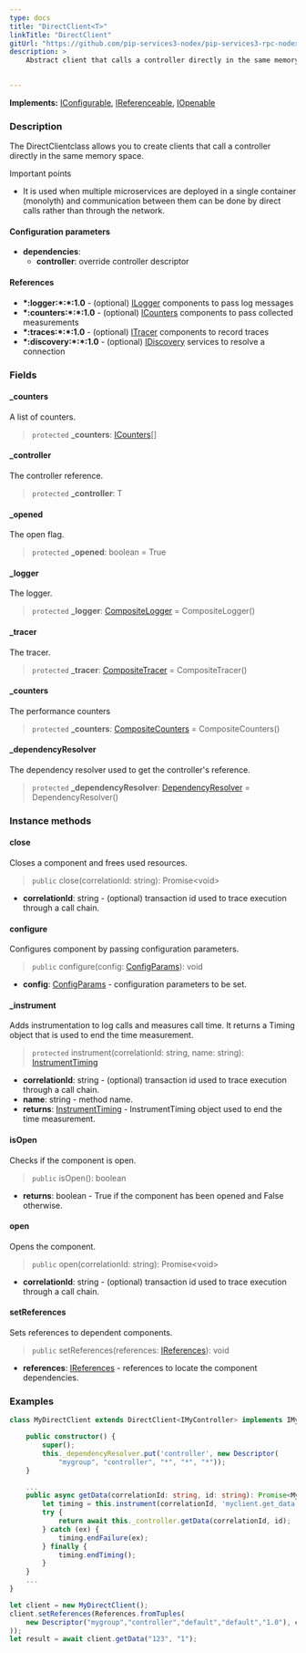 ```yaml
---
type: docs
title: "DirectClient<T>"
linkTitle: "DirectClient"
gitUrl: "https://github.com/pip-services3-nodex/pip-services3-rpc-nodex"
description: >
    Abstract client that calls a controller directly in the same memory space.

   
---
```


**Implements:** [IConfigurable](../../../commons/config/iconfigurable), [IReferenceable](../../../commons/refer/ireferenceable), [IOpenable](../../../commons/run/iopenable)

### Description

The DirectClientclass allows you to create clients that call a controller directly in the same memory space.

Important points

-  It is used when multiple microservices are deployed in a single container (monolyth) and communication between them can be done by direct calls rather than through the network.

#### Configuration parameters

- **dependencies**:
    - **controller**: override controller descriptor

#### References

- **\*:logger:\*:\*:1.0** - (optional) [ILogger](../../../components/log/ilogger) components to pass log messages
- **\*:counters:\*:\*:1.0** - (optional) [ICounters](../../../components/count/icounters) components to pass collected measurements
- **\*:traces:\*:\*:1.0** - (optional) [ITracer](../../../components/trace/itracer) components to record traces
- **\*:discovery:\*:\*:1.0** - (optional) [IDiscovery](../../../components/connect/idiscovery) services to resolve a connection


### Fields

<span class="hide-title-link">

#### _counters
A list of counters.
> `protected` **_counters**: [ICounters](../icounters)[]

#### _controller
The controller reference.
> `protected` **_controller**: T

#### _opened
The open flag.
> `protected` **_opened**: boolean = True

#### _logger
The logger.
> `protected` **_logger**: [CompositeLogger](../../../components/log/composite_logger) = CompositeLogger()

#### _tracer
The tracer.
> `protected` **_tracer**: [CompositeTracer](../../../components/trace/composite_tracer) = CompositeTracer()

#### _counters
The performance counters
> `protected` **_counters**: [CompositeCounters](../../../components/count/composite_counters) = CompositeCounters()

#### _dependencyResolver
The dependency resolver used to get the controller's reference.
> `protected` **_dependencyResolver**: [DependencyResolver](../../../commons/refer/dependency_resolver) = DependencyResolver()

</span>



### Instance methods

#### close
Closes a component and frees used resources.

> `public` close(correlationId: string): Promise\<void\>

- **correlationId**: string - (optional) transaction id used to trace execution through a call chain.


#### configure
Configures component by passing configuration parameters.

> `public` configure(config: [ConfigParams](../../../commons/config/config_params)): void

- **config**: [ConfigParams](../../../commons/config/config_params) - configuration parameters to be set.


#### _instrument
Adds instrumentation to log calls and measures call time.
It returns a Timing object that is used to end the time measurement.

> `protected` instrument(correlationId: string, name: string): [InstrumentTiming](../../services/instrument_timing)

- **correlationId**: string - (optional) transaction id used to trace execution through a call chain.
- **name**: string - method name.
- **returns**: [InstrumentTiming](../../services/instrument_timing) - InstrumentTiming object used to end the time measurement.



#### isOpen
Checks if the component is open.

> `public` isOpen(): boolean

- **returns**: boolean - True if the component has been opened and False otherwise.


#### open
Opens the component.

> `public` open(correlationId: string): Promise\<void\>

- **correlationId**: string - (optional) transaction id used to trace execution through a call chain.


#### setReferences
Sets references to dependent components.

> `public` setReferences(references: [IReferences](../../../commons/refer/ireferences)): void

- **references**: [IReferences](../../../commons/refer/ireferences) - references to locate the component dependencies.

### Examples

```typescript
class MyDirectClient extends DirectClient<IMyController> implements IMyClient {

    public constructor() {
        super();
        this._dependencyResolver.put('controller', new Descriptor(
            "mygroup", "controller", "*", "*", "*"));
    }

    ...
    public async getData(correlationId: string, id: string): Promise<MyData> {
        let timing = this.instrument(correlationId, 'myclient.get_data');
        try {
            return await this._controller.getData(correlationId, id);
        } catch (ex) {
            timing.endFailure(ex);
        } finally {
            timing.endTiming();
        }
    }
    ...
}

let client = new MyDirectClient();
client.setReferences(References.fromTuples(
    new Descriptor("mygroup","controller","default","default","1.0"), controller
));
let result = await client.getData("123", "1");
```
